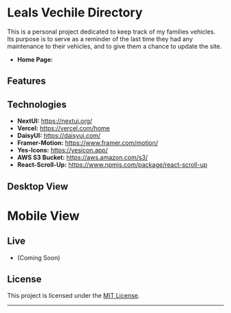 # Leals Vechile Directory

This is a personal project dedicated to keep track of my families vehicles. Its purpose is to serve as a reminder of the last time they had any maintenance to their vehicles, and to give them a chance to update the site.

- **Home Page:**

## Features

## Technologies

- **NextUI:** https://nextui.org/
- **Vercel:** https://vercel.com/home
- **DaisyUI:** https://daisyui.com/
- **Framer-Motion:** https://www.framer.com/motion/
- **Yes-Icons:** https://yesicon.app/
- **AWS S3 Bucket:** https://aws.amazon.com/s3/
- **React-Scroll-Up:** https://www.npmjs.com/package/react-scroll-up

## Desktop View

# Mobile View

## Live

- (Coming Soon)

## License

This project is licensed under the [MIT License](LICENSE).

---
